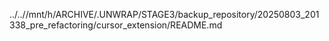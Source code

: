 ../..//mnt/h/ARCHIVE/.UNWRAP/STAGE3/backup_repository/20250803_201338_pre_refactoring/cursor_extension/README.md